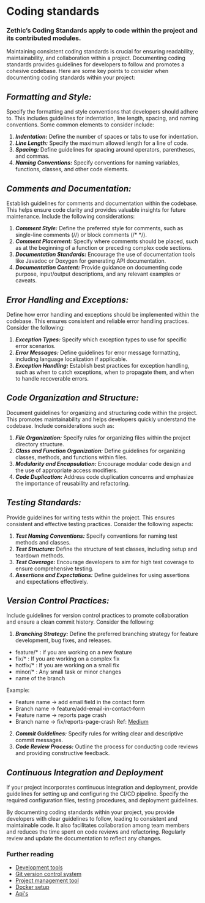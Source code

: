 # Coding standards

### Zethic’s Coding Standards apply to code within the project and its contributed modules.

Maintaining consistent coding standards is crucial for ensuring readability, maintainability, and collaboration within a project. Documenting coding standards provides guidelines for developers to follow and promotes a cohesive codebase. Here are some key points to consider when documenting coding standards within your project:

## **_Formatting and Style:_**

Specify the formatting and style conventions that developers should adhere to. This includes guidelines for indentation, line length, spacing, and naming conventions. Some common elements to consider include:

1. ***Indentation:*** Define the number of spaces or tabs to use for indentation.
2. ***Line Length:*** Specify the maximum allowed length for a line of code.
3. ***Spacing:*** Define guidelines for spacing around operators, parentheses, and commas.
4. ***Naming Conventions:*** Specify conventions for naming variables, functions, classes, and other code elements.

## **_Comments and Documentation:_**

Establish guidelines for comments and documentation within the codebase. This helps ensure code clarity and provides valuable insights for future maintenance. Include the following considerations:

1. ***Comment Style:*** Define the preferred style for comments, such as single-line comments (//) or block comments (/* */).
2. ***Comment Placement:*** Specify where comments should be placed, such as at the beginning of a function or preceding complex code sections.
3. ***Documentation Standards:*** Encourage the use of documentation tools like Javadoc or Doxygen for generating API documentation.
4. ***Documentation Content:*** Provide guidance on documenting code purpose, input/output descriptions, and any relevant examples or caveats.

## **_Error Handling and Exceptions:_**

Define how error handling and exceptions should be implemented within the codebase. This ensures consistent and reliable error handling practices. Consider the following:

1. ***Exception Types:*** Specify which exception types to use for specific error scenarios.
2. ***Error Messages:*** Define guidelines for error message formatting, including language localization if applicable.
3. ***Exception Handling:*** Establish best practices for exception handling, such as when to catch exceptions, when to propagate them, and when to handle recoverable errors.

## **_Code Organization and Structure:_**

Document guidelines for organizing and structuring code within the project. This promotes maintainability and helps developers quickly understand the codebase. Include considerations such as:

1. ***File Organization:*** Specify rules for organizing files within the project directory structure.
2. ***Class and Function Organization:*** Define guidelines for organizing classes, methods, and functions within files.
3. ***Modularity and Encapsulation:*** Encourage modular code design and the use of appropriate access modifiers.
4. ***Code Duplication:*** Address code duplication concerns and emphasize the importance of reusability and refactoring.

## **_Testing Standards:_**

Provide guidelines for writing tests within the project. This ensures consistent and effective testing practices. Consider the following aspects:

1. ***Test Naming Conventions:*** Specify conventions for naming test methods and classes.
2. ***Test Structure:*** Define the structure of test classes, including setup and teardown methods.
3. ***Test Coverage:*** Encourage developers to aim for high test coverage to ensure comprehensive testing.
4. ***Assertions and Expectations:*** Define guidelines for using assertions and expectations effectively.

## **_Version Control Practices:_**

Include guidelines for version control practices to promote collaboration and ensure a clean commit history. Consider the following:

1. ***Branching Strategy:*** Define the preferred branching strategy for feature development, bug fixes, and releases.
- feature/* : if you are working on a new feature
- fix/* : If you are working on a complex fix
- hotfix/* : If you are working on a small fix
- minor/* : Any small task or minor changes
- name of the branch

Example:

- Feature name -> add email field in the contact form
- Branch name -> feature/add-email-in-contact-form
- Feature name -> reports page crash
- Branch name -> fix/reports-page-crash
Ref: [Medium](https://medium.com/p/8fd00f66e394)

2. ***Commit Guidelines:*** Specify rules for writing clear and descriptive commit messages.
3. ***Code Review Process:*** Outline the process for conducting code reviews and providing constructive feedback.

## **_Continuous Integration and Deployment_**

If your project incorporates continuous integration and deployment, provide guidelines for setting up and configuring the CI/CD pipeline. Specify the required configuration files, testing procedures, and deployment guidelines.

By documenting coding standards within your project, you provide developers with clear guidelines to follow, leading to consistent and maintainable code. It also facilitates collaboration among team members and reduces the time spent on code reviews and refactoring. Regularly review and update the documentation to reflect any changes.

### **Further reading**

- [Development tools](./README.md)
- [Git version control system](./Git_Version.md)
- [Project management tool](./Project_Management.md)
- [Docker setup](./Docker_Setup.md)
- [Api's](./API's.md)